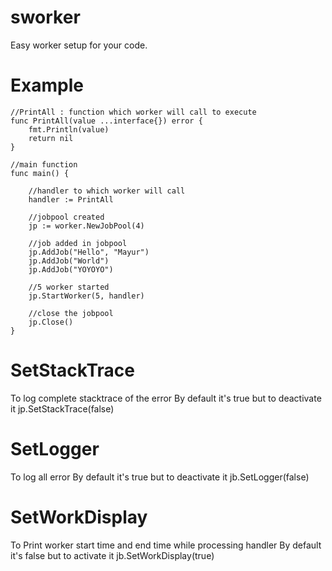 # sworker
Easy worker setup for your code.

# Example
```
//PrintAll : function which worker will call to execute
func PrintAll(value ...interface{}) error {
	fmt.Println(value)
	return nil
}

//main function
func main() {

	//handler to which worker will call
	handler := PrintAll

	//jobpool created
	jp := worker.NewJobPool(4)

	//job added in jobpool
	jp.AddJob("Hello", "Mayur")
	jp.AddJob("World")
	jp.AddJob("YOYOYO")

	//5 worker started
	jp.StartWorker(5, handler)

	//close the jobpool
	jp.Close()
}
```
# SetStackTrace
  To log complete stacktrace of the error
  By default it's true but to deactivate it
  jp.SetStackTrace(false)
  
# SetLogger
  To log all error
  By default it's true but to deactivate it
  jb.SetLogger(false)
  
# SetWorkDisplay
  To Print worker start time and end time while processing handler
  By default it's false but to activate it
  jb.SetWorkDisplay(true)

